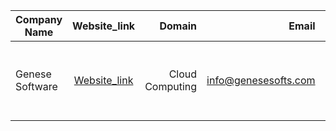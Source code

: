 |Company Name|Website_link|Domain|Email|Physical Address|
|----------|:-------------:|------:|------:|---------:|
|Genese Software | [Website_link](https://www.genesesofts.com/contact-us/) | Cloud Computing | info@genesesofts.com | Durbarthok Marg, Pokhara, Nepal  Genese Software | [Website_link](https://www.genesesofts.com) | Cloud Computing | info@genesesofts.com | Durbarthok Marg, Pokhara, Nepal  |Genese Software | [GOTO](https://www.genesesofts.com) | Cloud Computing | info@genesesofts.com | Durbarthok Marg, Pokhara, Nepal  |Genese Software | [GOTO](https://www.genesesofts.com) | Cloud Computing | info@genesesofts.com | Durbarthok Marg, Pokhara |97761541114